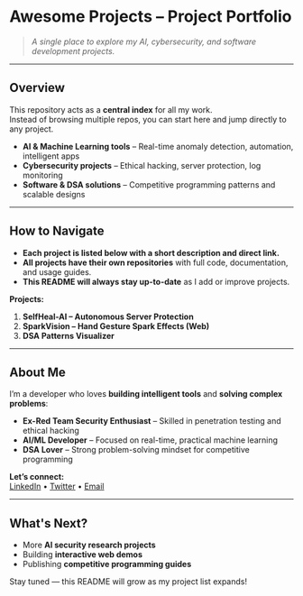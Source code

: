 # **Awesome Projects – Project Portfolio**  

> *A single place to explore my AI, cybersecurity, and software development projects.*  

---

## **Overview**  
This repository acts as a **central index** for all my work.  
Instead of browsing multiple repos, you can start here and jump directly to any project.  

- **AI & Machine Learning tools** – Real-time anomaly detection, automation, intelligent apps  
- **Cybersecurity projects** – Ethical hacking, server protection, log monitoring  
- **Software & DSA solutions** – Competitive programming patterns and scalable designs  

---

## **How to Navigate**  
- **Each project is listed below with a short description and direct link.**  
- **All projects have their own repositories** with full code, documentation, and usage guides.  
- **This README will always stay up-to-date** as I add or improve projects.  

**Projects:**  
1. **SelfHeal-AI – Autonomous Server Protection**  
2. **SparkVision – Hand Gesture Spark Effects (Web)**  
3. **DSA Patterns Visualizer**  

---

## **About Me**  
I’m a developer who loves **building intelligent tools** and **solving complex problems**:  
- **Ex-Red Team Security Enthusiast** – Skilled in penetration testing and ethical hacking  
- **AI/ML Developer** – Focused on real-time, practical machine learning  
- **DSA Lover** – Strong problem-solving mindset for competitive programming  

**Let’s connect:**  
[LinkedIn](https://linkedin.com/in/yourprofile) • [Twitter](https://twitter.com/yourprofile) • [Email](mailto:youremail@example.com)  

---

## **What's Next?**  
- More **AI security research projects**  
- Building **interactive web demos**  
- Publishing **competitive programming guides**  

Stay tuned — this README will grow as my project list expands!
